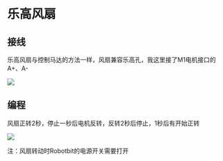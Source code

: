 # 乐高风扇

## 接线

乐高风扇与控制马达的方法一样，风扇兼容乐高孔，我这里接了M1电机接口的A+、A-

![](https://s2.ax1x.com/2019/09/02/n9xwzq.jpg)

## 编程

风扇正转2秒，停止一秒后电机反转，反转2秒后停止，1秒后有开始正转

![](https://s2.ax1x.com/2019/09/02/n9xBQ0.jpg)

注：风扇转动时Robotbit的电源开关需要打开